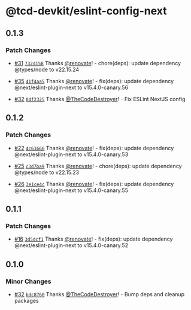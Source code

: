# @tcd-devkit/eslint-config-next

## 0.1.3

### Patch Changes

- [#31](https://github.com/TheCodeDestroyer/devkit/pull/31) [`732d158`](https://github.com/TheCodeDestroyer/devkit/commit/732d158f007bcbf1c7770bc4c8111dd6dc756080) Thanks [@renovate](https://github.com/apps/renovate)! - chore(deps): update dependency @types/node to v22.15.24

- [#35](https://github.com/TheCodeDestroyer/devkit/pull/35) [`41f4aa5`](https://github.com/TheCodeDestroyer/devkit/commit/41f4aa5740a6818346d1d617bb43c7c1b8eb0c4b) Thanks [@renovate](https://github.com/apps/renovate)! - fix(deps): update dependency @next/eslint-plugin-next to v15.4.0-canary.56

- [#32](https://github.com/TheCodeDestroyer/devkit/pull/32) [`04f2325`](https://github.com/TheCodeDestroyer/devkit/commit/04f232585435d4e1292d3ebe095c838f5554e3e7) Thanks [@TheCodeDestroyer](https://github.com/TheCodeDestroyer)! - Fix ESLint NextJS config

## 0.1.2

### Patch Changes

- [#22](https://github.com/TheCodeDestroyer/devkit/pull/22) [`4c61660`](https://github.com/TheCodeDestroyer/devkit/commit/4c6166082577da36666489e6dc6dc9be08a63f41) Thanks [@renovate](https://github.com/apps/renovate)! - fix(deps): update dependency @next/eslint-plugin-next to v15.4.0-canary.53

- [#25](https://github.com/TheCodeDestroyer/devkit/pull/25) [`c3d7ba9`](https://github.com/TheCodeDestroyer/devkit/commit/c3d7ba9c3097a1780167dbb84e5217dbe4b2bae3) Thanks [@renovate](https://github.com/apps/renovate)! - chore(deps): update dependency @types/node to v22.15.23

- [#26](https://github.com/TheCodeDestroyer/devkit/pull/26) [`3e1ce4c`](https://github.com/TheCodeDestroyer/devkit/commit/3e1ce4c69996476ed6d65d33acbc6bbbcdb134f2) Thanks [@renovate](https://github.com/apps/renovate)! - fix(deps): update dependency @next/eslint-plugin-next to v15.4.0-canary.55

## 0.1.1

### Patch Changes

- [#16](https://github.com/TheCodeDestroyer/devkit/pull/16) [`3d5dcf1`](https://github.com/TheCodeDestroyer/devkit/commit/3d5dcf19504d597d3a217dcbe4317b009e7a8248) Thanks [@renovate](https://github.com/apps/renovate)! - fix(deps): update dependency @next/eslint-plugin-next to v15.4.0-canary.52

## 0.1.0

### Minor Changes

- [#32](https://github.com/TheCodeDestroyer/devkit/pull/32) [`bdc8760`](https://github.com/TheCodeDestroyer/devkit/commit/bdc87609699071b2624c35a62437a315ee2baec6) Thanks [@TheCodeDestroyer](https://github.com/TheCodeDestroyer)! - Bump deps and cleanup packages
